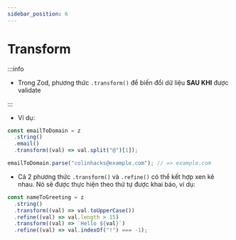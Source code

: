 ```yaml
---
sidebar_position: 6
---
```


# Transform

:::info

- Trong Zod, phương thức `.transform()` để biến đổi dữ liệu **SAU KHI** được validate

:::

- Ví dụ:

```ts
const emailToDomain = z
  .string()
  .email()
  .transform((val) => val.split("@")[1]);

emailToDomain.parse("colinhacks@example.com"); // => example.com
```

- Cả 2 phương thức `.transform()` và `.refine()` có thể kết hợp xen kẽ nhau. Nó sẽ được thực hiện theo thứ tự được khai báo, ví dụ:

```ts
const nameToGreeting = z
  .string()
  .transform((val) => val.toUpperCase())
  .refine((val) => val.length > 15)
  .transform((val) => `Hello ${val}`)
  .refine((val) => val.indexOf("!") === -1);
```
